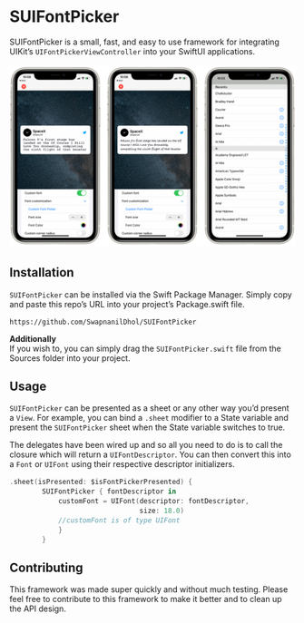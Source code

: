 # SUIFontPicker 
SUIFontPicker is a small, fast, and easy to use framework for integrating UIKit’s `UIFontPickerViewController` into your SwiftUI applications. 

<p align="center">
  <img src="https://raw.githubusercontent.com/SwapnanilDhol/SUIFontPicker/main/Resources/sui-topbanner-image.PNG" width=600 />
</p>

## Installation
`SUIFontPicker` can be installed via the Swift Package Manager. Simply copy and paste this repo’s URL into your  project’s Package.swift file. 
```
https://github.com/SwapnanilDhol/SUIFontPicker
```
**Additionally**\
If you wish to, you can simply drag the `SUIFontPicker.swift` file from the Sources folder into your project. 

## Usage
`SUIFontPicker` can be presented as a sheet or any other way you’d present a `View`. For example, you can bind a `.sheet` modifier to a State variable and present the `SUIFontPicker` sheet when the State variable switches to true. 

The delegates have been wired up and so all you need to do is to call the closure which will return a `UIFontDescriptor`. You can then convert this into a `Font` or `UIFont` using their respective descriptor initializers. 

```swift
.sheet(isPresented: $isFontPickerPresented) {
        SUIFontPicker { fontDescriptor in
            customFont = UIFont(descriptor: fontDescriptor,
                                size: 18.0)
            //customFont is of type UIFont
            }
        }
```

## Contributing 
This framework was made super quickly and without much testing. Please feel free to contribute to this framework to make it better and to clean up the API design. 


